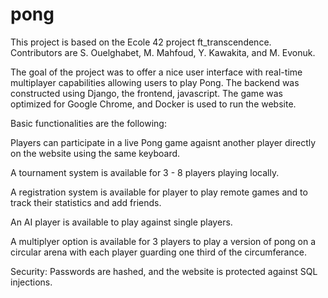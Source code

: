 # pong

This project is based on the Ecole 42 project ft_transcendence. Contributors are S. Ouelghabet, M. Mahfoud, Y. Kawakita, and M. Evonuk.

The goal of the project was to offer a nice user interface with real-time multiplayer capabilities allowing users to play Pong. The backend was constructed using Django, the frontend, javascript. The game was optimized for Google Chrome, and Docker is used to run the website.

Basic functionalities are the following:

Players can participate in a live Pong game agaisnt another player directly on the website using the same keyboard.

A tournament system is available for 3 - 8 players playing locally.

A registration system is available for player to play remote games and to track their statistics and add friends.

An AI player is available to play against single players.

A multiplyer option is available for 3 players to play a version of pong on a circular arena with each player guarding one third of the circumferance.

Security: Passwords are hashed, and the website is protected against SQL injections.
